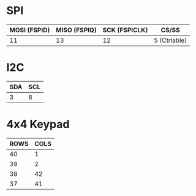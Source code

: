 # SPI
| MOSI (FSPID) 	| MISO (FSPIQ) 	| SCK (FSPICLK) 	| CS/SS        	|
|--------------	|--------------	|---------------	|--------------	|
| 11           	| 13           	| 12            	| 5 (Ctrlable) 	|

# I2C
| SDA | SCL |
|-----|-----|
| 3   | 8   |

# 4x4 Keypad
| ROWS | COLS |
|------|------|
| 40   | 1    |
| 39   | 2    |
| 38   | 42   |
| 37   | 41   |